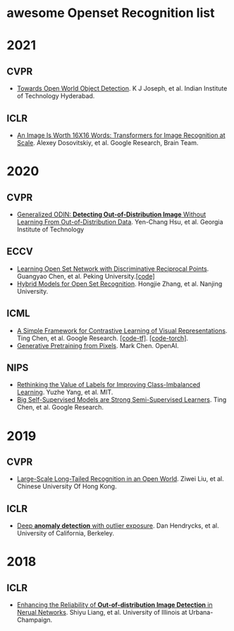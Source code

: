 # awesome Openset Recognition list

# 2021
## CVPR
+ [Towards Open World Object Detection](https://arxiv.org/pdf/2103.02603.pdf). K J Joseph, et al. Indian Institute of Technology Hyderabad. 
## ICLR
+ [An Image Is Worth 16X16 Words: Transformers for Image Recognition at Scale](https://arxiv.org/pdf/2010.11929.pdf). Alexey Dosovitskiy, et al. Google Research, Brain Team.


# 2020
## CVPR
+ [Generalized ODIN: **Detecting Out-of-Distribution Image** Without Learning From Out-of-Distribution Data](https://openaccess.thecvf.com/content_CVPR_2020/papers/Hsu_Generalized_ODIN_Detecting_Out-of-Distribution_Image_Without_Learning_From_Out-of-Distribution_Data_CVPR_2020_paper.pdf).	Yen-Chang Hsu, et al. Georgia Institute of Technology
## ECCV
+ [Learning Open Set Network with Discriminative Reciprocal Points](https://www.ecva.net/papers/eccv_2020/papers_ECCV/papers/123480511.pdf). Guangyao Chen, et al. Peking University.[[code]](https://github.com/iCGY96/ARPL)
+ [Hybrid Models for Open Set Recognition](https://arxiv.org/pdf/2003.12506.pdf). Hongjie Zhang, et al. Nanjing University.
## ICML
+ [A Simple Framework for Contrastive Learning of Visual Representations](http://proceedings.mlr.press/v119/chen20j/chen20j.pdf). Ting Chen, et al. Google Research. [[code-tf]](https://github.com/google-research/simclr). [[code-torch]](https://github.com/sthalles/SimCLR).
+ [Generative Pretraining from Pixels](https://cdn.openai.com/papers/Generative_Pretraining_from_Pixels_V2.pdf). Mark Chen. OpenAI.
## NIPS
+ [Rethinking the Value of Labels for Improving Class-Imbalanced Learning](https://www.mit.edu/~yuzhe/static/imbalance-nips20.pdf). Yuzhe Yang, et al. MIT.
+ [Big Self-Supervised Models are Strong Semi-Supervised Learners](https://papers.nips.cc/paper/2020/file/fcbc95ccdd551da181207c0c1400c655-Paper.pdf). Ting Chen, et al. Google Research.


# 2019
## CVPR
+ [Large-Scale Long-Tailed Recognition in an Open World](https://openaccess.thecvf.com/content_CVPR_2019/papers/Liu_Large-Scale_Long-Tailed_Recognition_in_an_Open_World_CVPR_2019_paper.pdf). Ziwei Liu, et al. Chinese University Of Hong Kong.
## ICLR
+ [Deep **anomaly detection** with outlier exposure](https://arxiv.org/abs/1812.04606v1). Dan Hendrycks, et al. University of California, Berkeley.


# 2018
## ICLR
+ [Enhancing the Reliability of **Out-of-distribution Image Detection** in Nerual Networks](https://arxiv.org/pdf/1706.02690.pdf). Shiyu Liang, et al. University of Illinois at Urbana-Champaign.
